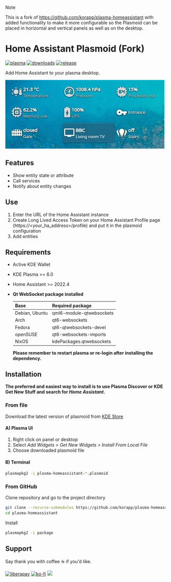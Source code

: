 > [!NOTE]
> This is a fork of https://github.com/korapp/plasma-homeassistant with added functionality to make it more configurable so the Plasmoid can be placed in horizontal and vertical panels as well as on the desktop.

# Home Assistant Plasmoid (Fork)

[![plasma](https://img.shields.io/static/v1?message=KDE%20Store&color=54a3d8&logo=kde&logoColor=FFFFFF&label=)][kdestore]
[![downloads](https://img.shields.io/github/downloads/korapp/plasma-homeassistant/total)][releases]
[![release](https://img.shields.io/github/v/release/korapp/plasma-homeassistant)][releases]

Add Home Assistant to your plasma desktop.

![Plasmoid preview](preview.jpg)

## Features

* Show entity state or attribute
* Call services
* Notify about entity changes

## Use

1. Enter the URL of the Home Assistant instance
2. Create Long Lived Access Token on your Home Assistant Profile page (https://<your_ha_address>/profile) and put it in the plasmoid configuration
3. Add entities

## Requirements

* Active KDE Wallet
* KDE Plasma >= 6.0
* Home Assistant >= 2022.4
* **Qt WebSocket package installed**
  
  Base | Required package
  --|--
  Debian, Ubuntu | qml6-module-qtwebsockets
  Arch | qt6-websockets
  Fedora | qt6-qtwebsockets-devel
  openSUSE | qt6-websockets-imports
  NixOS | kdePackages.qtwebsockets

  **Please remember to restart plasma or re-login after installing the dependency.**

## Installation

**The preferred and easiest way to install is to use Plasma Discover or KDE Get New Stuff and search for *Home Assistant*.**

### From file

Download the latest version of plasmoid from [KDE Store][kdestore]

#### A) Plasma UI

1. Right click on panel or desktop
2. Select *Add Widgets > Get New Widgets > Install From Local File*
3. Choose downloaded plasmoid file

#### B) Terminal

```sh
plasmapkg2 -i plasma-homeassistant-*.plasmoid
```

### From GitHub

Clone repository and go to the project directory

```sh
git clone --recurse-submodules https://github.com/korapp/plasma-homeassistant.git
cd plasma-homeassistant
```

Install

```sh
plasmapkg2 -i package
```

## Support

Say thank you with coffee ☕ if you'd like.

[![liberapay](https://liberapay.com/assets/widgets/donate.svg)](https://liberapay.com/korapp/donate)
[![ko-fi](https://ko-fi.com/img/githubbutton_sm.svg)](https://ko-fi.com/korapp)
[<img src="https://img.shields.io/static/v1?message=Revolut&color=FFFFFF&logo=Revolut&logoColor=000000&label=" height="30"/>](https://revolut.me/korapp)

[kdestore]: https://store.kde.org/p/2131364/
[releases]: https://github.com/korapp/plasma-homeassistant/releases

